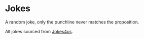 # Jokes

A random joke, only the punchline never matches the proposition.

All jokes sourced from [Jokes4us](http://jokes4us.com/miscellaneousjokes/schooljokes/kidjokes.html).
